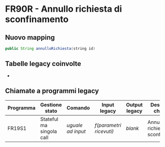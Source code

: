 # FR90R - Annullo richiesta di sconfinamento

## Nuovo mapping
```java
public String annulloRichiesta(string id)
```

## Tabelle legacy coinvolte
- 

## Chiamate a programmi legacy

| Programma | Gestione stato           | Comando           | Input legacy            | Output legacy           | Descrizione chiamata                | Dettaglio       |
| --------- | ------------------------ | ----------------- | ----------------------- | ----------------------- | ----------------------------------- | ------------------- |
| FR19S1    | Stateful ma singola call | *uguale ad input* | *f(parametri ricevuti)* | *blank*                 | Annullo richiesta di sconfinamento  | [FR19S1](FR19S1.md) |

